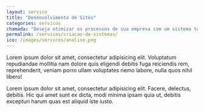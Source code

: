 ```yaml
---
layout: servico
title: "Desenvolvimento de Sites"
categories: servicos
chamada: "Deseja otimizar os processos de sua empresa com um sistema totalmente personalizado e adaptado as suas necessidades?"
permalink: /servicos/criacao-de-sistemas/
ico: /images/servicos/analise.png
---
```

Lorem ipsum dolor sit amet, consectetur adipisicing elit. Voluptatum repudiandae mollitia nam dolore quis eligendi debitis fuga reiciendis rem, reprehenderit, veniam porro ullam voluptates nemo labore, nulla quos nihil libero!

Lorem ipsum dolor sit amet, consectetur adipisicing elit. Facere, delectus, debitis. Hic qui amet sunt ex dicta, modi minima ipsam quia ut, debitis excepturi harum quas est aliquid iste iusto.
